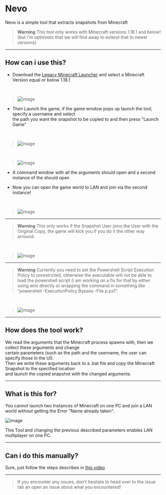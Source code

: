 # Nevo

Nevo is a simple tool that extracts snapshots from Minecraft


>**Warning**
> This tool only works with Minecraft versions 1.18.1 and below! (but i'm optimistic that we will find away to extend that to newer versions)

---

## How can i use this?

- Download the [Legacy Minecraft Launcher](https://launcher.mojang.com/download/MinecraftInstaller.msi) and select a Minecraft Version equal or below 1.18.1

<br >

>![image](https://user-images.githubusercontent.com/23116945/223898999-65c2f767-6e89-461a-88fe-a246ddaddd28.png)

- Then Launch the game, if the game window pops up launch the tool, specify a username and select <br >
the path you want the snapshot to be copied to and then press "Launch Game"

<br >

>![image](https://user-images.githubusercontent.com/23116945/223899246-f3bfcecb-9aee-4cfd-b141-c609a97c89e0.png)

<br >

>![image](https://user-images.githubusercontent.com/23116945/223899582-2af4c2f2-ff9c-4d29-9da3-ed38421a85f0.png) 

- A command window with all the arguments should open and a second instance of the should open

- Now you can open the game world to LAN and join via the second instance!

<br >
 
>![image](https://user-images.githubusercontent.com/23116945/223900218-f9f3033f-a0a1-4a98-b175-5f34d52d1368.png)

---

>**Warning**
>This only works if the Snapshot User joins the User with the Original Copy, the game will kick you if you do it the other way arround.

<br >

>![image](https://user-images.githubusercontent.com/23116945/223900587-61c687bc-eb09-4160-a4f9-7abd9c4ac438.png)

---

>**Warning**
>Currently you need to set the Powershell Script Execution Policy to unrestricted, otherwise the executable will not be able to load the powershell script (i am working on a fix for that by either using wmi directly or wrapping the command in something like "powershell -ExecutionPolicy Bypass -File p.ps1".

<br >

>![image](https://www.stanleyulili.com/assets/images/posts/2019-08-25-running-scripts-is-disabled-on-this-system-powershell/powershell-error.jpg)

---

## How does the tool work?
We read the arguments that the Minecraft process spawns with, then we collect these arguments and change <br >
certain parameters (such as the path and the username, the user can specify those in the UI). <br >
Then we write these arguments back to a .bat file and copy the Minecraft Snapshot to the specified location <br >
and launch the copied snapshot with the changed arguments.

---

## What is this for?
You cannot launch two Instances of Minecraft on one PC and join a LAN world without getting the Error "Name already taken".

![image](https://user-images.githubusercontent.com/23116945/223901125-39e28c9f-7043-4a9b-b96d-04339b388722.png)


This Tool and changing the previous described parameters enables LAN multiplayer on one PC.

---

## Can i do this manually?
Sure, just follow the steps describes in [this video](https://www.youtube.com/watch?v=UNpvtNHUbCE)

---

>If you encounter any issues, don't hesitate to head over to the issue tab an open an issue about what you encountered!
